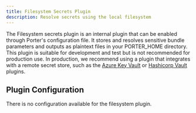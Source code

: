 ```yaml
---
title: Filesystem Secrets Plugin
description: Resolve secrets using the local filesystem
---
```


The Filesystem secrets plugin is an internal plugin that can be enabled through Porter's configuration file.
It stores and resolves sensitive bundle parameters and outputs as plaintext files in your PORTER_HOME directory.
This plugin is suitable for development and test but is not recommended for production use.
In production, we recommend using a plugin that integrates with a remote secret store, such as the [Azure Key Vault] or [Hashicorp Vault]
plugins.

[Azure Key Vault]: /plugins/azure/#secrets
[Hashicorp Vault]: /plugins/hashicorp/

## Plugin Configuration

There is no configuration available for the filesystem plugin.

